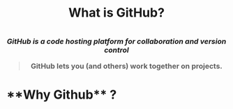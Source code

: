 <h1 align="center"> What is GitHub?<h1>
  <h3 align="center">
  
*GitHub is a code hosting platform for collaboration and version control*

>GitHub lets you (and others) work together on projects. 

</h3>
<h1>
  **Why Github** ?<h1?
 <img src=imgs/whyisgit.jpg />
